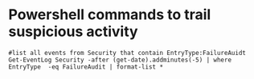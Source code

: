 # Powershell commands to trail suspicious activity

```bash=1
#list all events from Security that contain EntryType:FailureAuidt
Get-EventLog Security -after (get-date).addminutes(-5) | where EntryType  -eq FailureAudit | format-list *
```